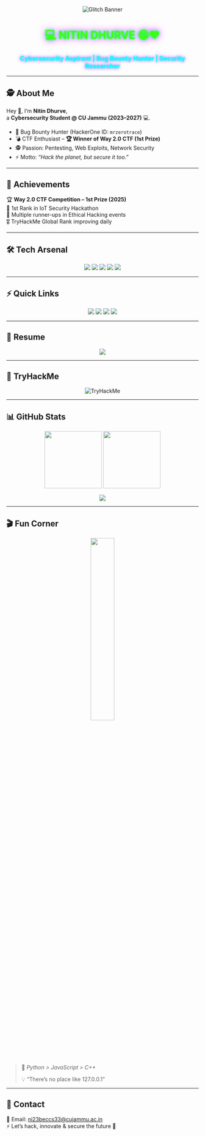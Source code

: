 <!-- Cyberpunk Hacker Banner -->
<p align="center">
  <img src="https://readme-typing-svg.herokuapp.com?font=Fira+Code&pause=1000&color=39FF14&center=true&vCenter=true&width=600&lines=%3E+Welcome+to+Nitin's+Hacker+Space;Cybersecurity+Aspirant+%7C+Bug+Bounty+Hunter;Security+Researcher+%7C+CTF+Champion;Glitch+in+the+Matrix+Detected..." alt="Glitch Banner" />
</p>

<h1 align="center" style="color:#39ff14;text-shadow:0 0 5px #39ff14,0 0 10px #0ff,0 0 20px #ff00ff;">💻 NITIN DHURVE 😁❤️</h1>
<h3 align="center" style="color:#0ff;text-shadow:0 0 5px #0ff,0 0 10px #ff00ff;">Cybersecurity Aspirant | Bug Bounty Hunter | Security Researcher</h3>

---

## 🕵️ About Me
Hey 👋, I’m **Nitin Dhurve**,  
a **Cybersecurity Student @ CU Jammu (2023–2027)** 💻.  

- 🔐 Bug Bounty Hunter (HackerOne ID: `mrzerotrace`)  
- 💣 CTF Enthusiast – **🏆 Winner of Way 2.0 CTF (1st Prize)**  
- 🕵️ Passion: Pentesting, Web Exploits, Network Security  
- ⚡ Motto: *“Hack the planet, but secure it too.”*

---

## 🎯 Achievements
🏆 **Way 2.0 CTF Competition – 1st Prize (2025)**  
🥇 1st Rank in IoT Security Hackathon  
🥈 Multiple runner-ups in Ethical Hacking events  
🎖 TryHackMe Global Rank improving daily  

---

## 🛠 Tech Arsenal
<p align="center">
  <img src="https://img.shields.io/badge/Kali%20Linux-000?style=for-the-badge&logo=kalilinux&logoColor=39FF14" />
  <img src="https://img.shields.io/badge/Burp%20Suite-111?style=for-the-badge&logo=burpsuite&logoColor=FF6F00" />
  <img src="https://img.shields.io/badge/Nmap-000?style=for-the-badge&logo=socketdotio&logoColor=0ff" />
  <img src="https://img.shields.io/badge/Wireshark-111?style=for-the-badge&logo=wireshark&logoColor=0ff" />
  <img src="https://img.shields.io/badge/Metasploit-000?style=for-the-badge&logo=metasploit&logoColor=39FF14" />
</p>

---

## ⚡ Quick Links
<p align="center">
  <a href="https://nitinssportfolio.netlify.app" target="_blank"><img src="https://img.shields.io/badge/🌐-Portfolio-39FF14?style=for-the-badge&logo=vercel&logoColor=white" /></a>
  <a href="https://github.com/nitinscodehub" target="_blank"><img src="https://img.shields.io/badge/🐙-GitHub-0ff?style=for-the-badge&logo=github&logoColor=white" /></a>
  <a href="https://linkedin.com/in/nitin-dhurve-b1493b288" target="_blank"><img src="https://img.shields.io/badge/💼-LinkedIn-ff00ff?style=for-the-badge&logo=linkedin&logoColor=white" /></a>
  <a href="https://youtube.com/@in11min" target="_blank"><img src="https://img.shields.io/badge/🎥-YouTube-FF0000?style=for-the-badge&logo=youtube&logoColor=white" /></a>
</p>

---

## 📝 Resume
<p align="center">
  <a href="https://drive.google.com/file/d/1XJMS8vL8FTuyZriZ5jFXE4jPllPUpMKy/view?usp=sharing" target="_blank">
    <img src="https://img.shields.io/badge/Download-Resume-blue?style=for-the-badge&logo=googledrive&logoColor=white" />
  </a>
</p>

---

## 🥇 TryHackMe
<p align="center">
  <img src="https://tryhackme-badges.s3.amazonaws.com/ni23beccs33.png" alt="TryHackMe" />
</p>

---

## 📊 GitHub Stats
<p align="center">
  <img src="https://github-readme-stats.vercel.app/api?username=nitinscodehub&show_icons=true&theme=radical" height="150" />
  <img src="https://github-readme-streak-stats.herokuapp.com?user=nitinscodehub&theme=radical&hide_border=false" height="150" />
</p>
<p align="center">
  <img src="https://github-profile-trophy.vercel.app/?username=nitinscodehub&theme=radical&no-frame=false&no-bg=true&margin-w=4" />
</p>

---

## 🎬 Fun Corner
<p align="center">
  <img src="https://media.giphy.com/media/xT9IgpUJE0ZfTM6JvC/giphy.gif" width="35%" />
</p>

> 🐍 *Python > JavaScript > C++*  
>  
> 💡 “There’s no place like 127.0.0.1”  

---

## 📧 Contact
📩 Email: [ni23beccs33@cujammu.ac.in](mailto:ni23beccs33@cujammu.ac.in)  
⚡ Let’s hack, innovate & secure the future 🚀  
